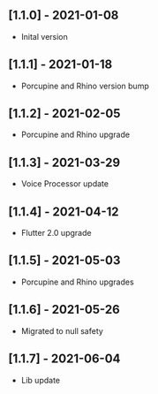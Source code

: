 ## [1.1.0] - 2021-01-08
* Inital version

## [1.1.1] - 2021-01-18
* Porcupine and Rhino version bump

## [1.1.2] - 2021-02-05
* Porcupine and Rhino upgrade

## [1.1.3] - 2021-03-29
* Voice Processor update

## [1.1.4] - 2021-04-12
* Flutter 2.0 upgrade

## [1.1.5] - 2021-05-03
* Porcupine and Rhino upgrades

## [1.1.6] - 2021-05-26
* Migrated to null safety

## [1.1.7] - 2021-06-04
* Lib update